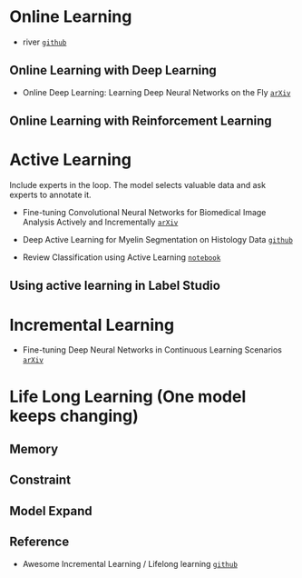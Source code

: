 # Online Learning

* river [`github`](https://github.com/online-ml/river)

## Online Learning with Deep Learning

* Online Deep Learning: Learning Deep Neural Networks on the Fly [`arXiv`](https://arxiv.org/abs/1711.03705)

## Online Learning with Reinforcement Learning

# Active Learning

Include experts in the loop. The model selects valuable data and ask experts to annotate it.

* Fine-tuning Convolutional Neural Networks for Biomedical Image Analysis Actively and Incrementally [`arXiv`](http://openaccess.thecvf.com/content_cvpr_2017/papers/Zhou_Fine-Tuning_Convolutional_Neural_CVPR_2017_paper.pdf)
* Deep Active Learning for Myelin Segmentation on Histology Data [`github`](https://github.com/neuropoly/deep-active-learning)

* Review Classification using Active Learning [`notebook`](https://keras.io/examples/nlp/active_learning_review_classification/)

## Using active learning in Label Studio

# Incremental Learning

*  Fine-tuning Deep Neural Networks in Continuous Learning Scenarios [`arXiv`](https://pub.inf-cv.uni-jena.de/pdf/Kaeding16_FDN.pdf)

#  Life Long Learning (One model keeps changing)


## Memory

## Constraint

## Model Expand


## Reference 

* Awesome Incremental Learning / Lifelong learning [`github`](https://github.com/xialeiliu/Awesome-Incremental-Learning)
